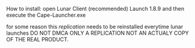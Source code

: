 How to install:
open Lunar Client (recommended) 
Launch 1.8.9 and then execute the Cape-Launcher.exe

for some reason this _replication_ needs to be
reinstalled everytime lunar launches
DO NOT DMCA ONLY A REPLICATION NOT AN ACTUALY COPY OF
THE REAL PRODUCT.

